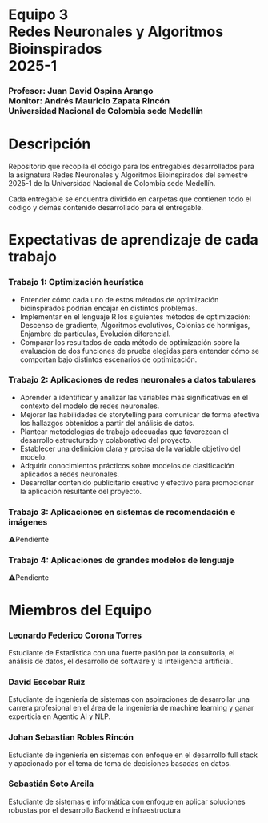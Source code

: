 <h1>
  Equipo 3
  <br>Redes Neuronales y Algoritmos Bioinspirados
  <br>2025-1
</h1>
<h3>
  Profesor: Juan David Ospina Arango
  <br>Monitor: Andrés Mauricio Zapata Rincón
  <br>Universidad Nacional de Colombia sede Medellín
</h3>

<h1>Descripción</h1>
<p>Repositorio que recopila el código para los entregables desarrollados para la asignatura Redes Neuronales y Algoritmos Bioinspirados del semestre 2025-1 de la Universidad Nacional de Colombia sede Medellín.</p>
<p>Cada entregable se encuentra dividido en carpetas que contienen todo el código y demás contenido desarrollado para el entregable.</p>

<h1>Expectativas de aprendizaje de cada trabajo</h1>
<h3>Trabajo 1: Optimización heurística</h3>
<ul>
  <li>Entender cómo cada uno de estos métodos de optimización bioinspirados podrían encajar en distintos problemas.</li>
  <li>Implementar en el lenguaje R los siguientes métodos de optimización: Descenso de gradiente, Algoritmos evolutivos, 
      Colonias de hormigas, Enjambre de partículas, Evolución diferencial.
  </li>
<li>Comparar los resultados de cada método de optimización sobre la evaluación de dos funciones de prueba elegidas para entender cómo se comportan bajo distintos escenarios de optimización.</li>
</ul>
<h3>Trabajo 2: Aplicaciones de redes neuronales a datos tabulares</h3>
<ul>
  <li>Aprender a identificar y analizar las variables más significativas en el contexto del modelo de redes neuronales.</li>
  <li>Mejorar las habilidades de storytelling para comunicar de forma efectiva los hallazgos obtenidos a partir del análisis de datos.</li>
  <li>Plantear metodologías de trabajo adecuadas que favorezcan el desarrollo estructurado y colaborativo del proyecto.</li>
  <li>Establecer una definición clara y precisa de la variable objetivo del modelo.</li>
  <li>Adquirir conocimientos prácticos sobre modelos de clasificación aplicados a redes neuronales.</li>
  <li>Desarrollar contenido publicitario creativo y efectivo para promocionar la aplicación resultante del proyecto.</li>
</ul>
<h3>Trabajo 3: Aplicaciones en sistemas de recomendación e imágenes</h3>
<aside>⚠️Pendiente</aside>
<h3>Trabajo 4: Aplicaciones de grandes modelos de lenguaje</h3>
<aside>⚠️Pendiente</aside>

<h1>Miembros del Equipo</h1>
<h3>Leonardo Federico Corona Torres</h3>
Estudiante de Estadística con una fuerte pasión por la consultoria, el análisis de datos, el desarrollo de software y la inteligencia artificial.
<h3>David Escobar Ruiz</h3>
Estudiante de ingeniería de sistemas con aspiraciones de desarrollar una carrera profesional en el área de la ingeniería de machine learning y ganar experticia en Agentic AI y NLP.
<h3>Johan Sebastian Robles Rincón</h3>
Estudiante de ingeniería en sistemas con enfoque en el desarrollo full stack y apacionado por el tema de toma de decisiones basadas en datos.
<h3>Sebastián Soto Arcila</h3>
Estudiante de sistemas e informática con enfoque en aplicar soluciones robustas por el desarrollo Backend e infraestructura
